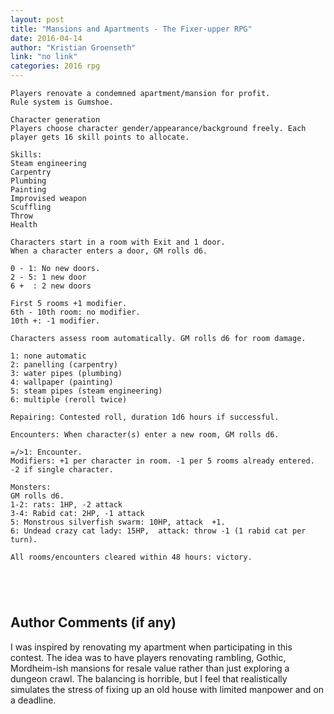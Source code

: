 ```yaml
---
layout: post
title: "Mansions and Apartments - The Fixer-upper RPG"
date: 2016-04-14
author: "Kristian Groenseth"
link: "no link"
categories: 2016 rpg
---
```

```
Players renovate a condemned apartment/mansion for profit. 
Rule system is Gumshoe.

Character generation
Players choose character gender/appearance/background freely. Each player gets 16 skill points to allocate.

Skills:
Steam engineering
Carpentry
Plumbing
Painting
Improvised weapon
Scuffling
Throw
Health

Characters start in a room with Exit and 1 door. 
When a character enters a door, GM rolls d6.

0 - 1: No new doors.
2 - 5: 1 new door
6 +  : 2 new doors

First 5 rooms +1 modifier.
6th - 10th room: no modifier.
10th +: -1 modifier.

Characters assess room automatically. GM rolls d6 for room damage. 

1: none automatic
2: panelling (carpentry)
3: water pipes (plumbing)
4: wallpaper (painting) 
5: steam pipes (steam engineering)
6: multiple (reroll twice)

Repairing: Contested roll, duration 1d6 hours if successful. 

Encounters: When character(s) enter a new room, GM rolls d6. 

=/>1: Encounter.
Modifiers: +1 per character in room. -1 per 5 rooms already entered. -2 if single character.

Monsters:
GM rolls d6. 
1-2: rats: 1HP, -2 attack  
3-4: Rabid cat: 2HP, -1 attack
5: Monstrous silverfish swarm: 10HP, attack  +1. 
6: Undead crazy cat lady: 15HP,  attack: throw -1 (1 rabid cat per turn). 

All rooms/encounters cleared within 48 hours: victory.





```
## Author Comments (if any)

I was inspired by renovating my apartment when participating in this contest. The idea was to have players renovating rambling, Gothic, Mordheim-ish mansions for resale value rather than just exploring a dungeon crawl. The balancing is horrible, but I feel that realistically simulates the stress of fixing up an old house with limited manpower and on a deadline.   
